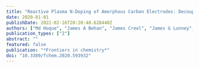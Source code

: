 ```yaml
---
title: "Reactive Plasma N-Doping of Amorphous Carbon Electrodes: Decoupling Disorder and Chemical Effects on Capacitive and Electrocatalytic Performance"
date: 2020-01-01
publishDate: 2022-02-16T20:20:40.628440Z
authors: ["Md Hoque", "James A Behan", "James Creel", "James G Lunney", "Tatiana S Perova", "Paula E Colavita", " others"]
publication_types: ["2"]
abstract: ""
featured: false
publication: "*Frontiers in chemistry*"
doi: "10.3389/fchem.2020.593932"
---
```


